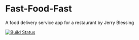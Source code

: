 # Fast-Food-Fast
A food delivery service app for a restaurant by Jerry Blessing

[![Build Status](https://travis-ci.com/Beautblessing/Fast-Food-Fast.svg?branch=master)](https://travis-ci.com/Beautblessing/Fast-Food-Fast)